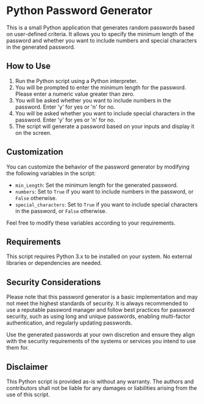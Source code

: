 # Python Password Generator

This is a small Python application that generates random passwords based on user-defined criteria. It allows you to specify the minimum length of the password and whether you want to include numbers and special characters in the generated password.

## How to Use

1. Run the Python script using a Python interpreter.
2. You will be prompted to enter the minimum length for the password. Please enter a numeric value greater than zero.
3. You will be asked whether you want to include numbers in the password. Enter 'y' for yes or 'n' for no.
4. You will be asked whether you want to include special characters in the password. Enter 'y' for yes or 'n' for no.
5. The script will generate a password based on your inputs and display it on the screen.

## Customization

You can customize the behavior of the password generator by modifying the following variables in the script:

- `min_Length`: Set the minimum length for the generated password.
- `numbers`: Set to `True` if you want to include numbers in the password, or `False` otherwise.
- `special_characters`: Set to `True` if you want to include special characters in the password, or `False` otherwise.

Feel free to modify these variables according to your requirements.

## Requirements

This script requires Python 3.x to be installed on your system. No external libraries or dependencies are needed.

## Security Considerations

Please note that this password generator is a basic implementation and may not meet the highest standards of security. It is always recommended to use a reputable password manager and follow best practices for password security, such as using long and unique passwords, enabling multi-factor authentication, and regularly updating passwords.

Use the generated passwords at your own discretion and ensure they align with the security requirements of the systems or services you intend to use them for.

## Disclaimer

This Python script is provided as-is without any warranty. The authors and contributors shall not be liable for any damages or liabilities arising from the use of this script.

